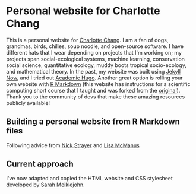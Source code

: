 # Personal website for Charlotte Chang

This is a personal website for [Charlotte 
Chang](https://charlottehchang.github.io). I am a fan of dogs, grandmas, 
birds, chilies, soup noodle, and open-source software. I have different 
hats that I wear depending on projects that I'm working on; my projects 
span social-ecological systems, machine learning, conservation social 
science, quantitative ecology, muddy boots 
tropical socio-ecology, and mathematical theory. In the past, my website 
was built using [Jekyll Now](https://github.com/barryclark/jekyll-now), 
and I tried out [Academic Hugo](https://academic-demo.netlify.com/). 
Another great option is rolling your own website with [R 
Markdown](https://github.com/EEB504/rmarkdown-website-examples) (this 
website has instructions for a scientific computing short course that I 
taught and was forked from the 
[original](https://github.com/rstudio/rmarkdown-website-examples)). Thank 
you to the community of devs that make these amazing resources publicly 
available!

## Building a personal website from R Markdown files

Following advice from [Nick 
Strayer](http://nickstrayer.me/RMarkdown_Sites_tutorial/) and [Lisa 
McManus](lmcmanus47.github.io)

## Current approach

I've now adapted and copied the HTML website and CSS stylesheet developed 
by [Sarah Meiklejohn](https://smeiklej.com/).
